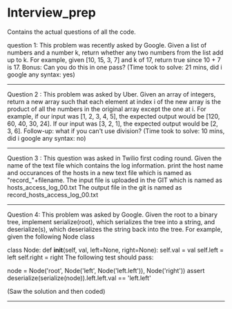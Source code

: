 # Interview_prep
Contains the actual questions of all the code.

question 1:
This problem was recently asked by Google.
Given a list of numbers and a number k, return whether any two numbers from the list add up to k.
For example, given [10, 15, 3, 7] and k of 17, return true since 10 + 7 is 17.
Bonus: Can you do this in one pass?
(Time took to solve: 21 mins, did i google any syntax: yes) 

------------------------------------------------------------------------------------------------------------------------------

Question 2 :
This problem was asked by Uber.
Given an array of integers, return a new array such that each element at index i of the new array is the product of all the numbers in the original array except the one at i.
For example, if our input was [1, 2, 3, 4, 5], the expected output would be [120, 60, 40, 30, 24]. If our input was [3, 2, 1], the expected output would be [2, 3, 6].
Follow-up: what if you can't use division?
(Time took to solve: 10 mins, did i google any syntax: no) 


------------------------------------------------------------------------------------------------------------------------------

Question 3 :
This question was asked in Twilio first coding round.
Given the name of the text file which contains the log information. print the host name and occurances of the hosts in a new text file which is named as "record_"+filename.
The input file is uploaded in the GIT which is named as hosts_access_log_00.txt
The output file in the git is named as record_hosts_access_log_00.txt


------------------------------------------------------------------------------------------------------------------------------

Question 4:
This problem was asked by Google.
Given the root to a binary tree, implement serialize(root), which serializes the tree into a string, and deserialize(s), which deserializes the string back into the tree.
For example, given the following Node class

class Node:
    def __init__(self, val, left=None, right=None):
        self.val = val
        self.left = left
        self.right = right
The following test should pass:

node = Node('root', Node('left', Node('left.left')), Node('right'))
assert deserialize(serialize(node)).left.left.val == 'left.left'

(Saw the solution and then coded)


------------------------------------------------------------------------------------------------------------------------------

